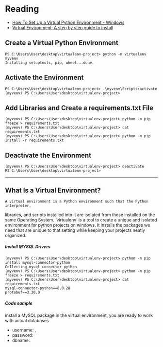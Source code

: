 
# Reading

* [How To Set Up a Virtual Python Environment - Windows](https://mothergeo-py.readthedocs.io/en/latest/development/how-to/venv-win.html)
* [Virtual Environment: A step by step guide to install](https://medium.com/analytics-vidhya/virtual-environment-6ad5d9b6af59)


## Create a Virtual Python Environment

```
PS C:\Users\User\desktop\virtualenv-project> python -m virtualenv myvenv 
Installing setuptools, pip, wheel...done.
```

## Activate the Environment

```
PS C:\Users\User\desktop\virtualenv-project> .\myvenv\Scripts\activate
(myvenv) PS C:\Users\User\desktop\virtualenv-project>  
```

## Add Libraries and Create a requirements.txt File

```
(myvenv) PS C:\Users\User\desktop\virtualenv-project> python -m pip freeze > requirements.txt 
(myvenv) PS C:\Users\User\desktop\virtualenv-project> cat requirements.txt   
(myvenv) PS C:\Users\User\desktop\virtualenv-project> python -m pip install -r requirements.txt

```

## Deactivate the Environment

```
(myvenv) PS C:\Users\User\desktop\virtualenv-project> deactivate                                                        
PS C:\Users\User\desktop\virtualenv-project>  
```


- - - - - - - - - - - - - - - - - - - - - -

## What Is a Virtual Environment?

    A virtual environment is a Python environment such that the Python interpreter,
libraries, and scripts installed into it are isolated from those installed on the same Operating System.
‘virtualenv’ is a tool to create a unique and isolated environment for python projects on windows. 
It installs the packages we need that are unique to that setting while keeping your projects neatly organized.


##### Install MYSQL Drivers 
```
(myvenv) PS C:\Users\User\desktop\virtualenv-project> python -m pip install mysql-connector-python
Collecting mysql-connector-python
(myvenv) PS C:\Users\User\desktop\virtualenv-project> python -m pip freeze > requirements.txt    
(myvenv) PS C:\Users\User\desktop\virtualenv-project> cat requirements.txt                                             
mysql-connector-python==8.0.28                                                                                          
protobuf==3.20.0 
```

##### Code sample

  install a MySQL package in the virtual environment, you are ready to work with actual databases

 - username: ,  
 - password:
 - dbname: 
